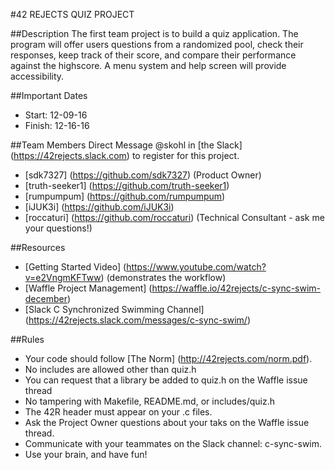 #42 REJECTS QUIZ PROJECT

##Description
The first team project is to build a quiz application. The program will offer users questions from a randomized pool, check their responses, keep track of their score, and compare their performance against the highscore. A menu system and help screen will provide accessibility.

##Important Dates
* Start: 12-09-16
* Finish: 12-16-16

##Team Members
Direct Message @skohl in [the Slack] (https://42rejects.slack.com) to register for this project.
* [sdk7327] (https://github.com/sdk7327) (Product Owner)
* [truth-seeker1] (https://github.com/truth-seeker1)
* [rumpumpum] (https://github.com/rumpumpum)
* [iJUK3i] (https://github.com/iJUK3i)
* [roccaturi] (https://github.com/roccaturi) (Technical Consultant - ask me your questions!)

##Resources
* [Getting Started Video] (https://www.youtube.com/watch?v=e2VngmKFTww) (demonstrates the workflow)
* [Waffle Project Management] (https://waffle.io/42rejects/c-sync-swim-december)
* [Slack C Synchronized Swimming Channel] (https://42rejects.slack.com/messages/c-sync-swim/)

##Rules
* Your code should follow [The Norm] (http://42rejects.com/norm.pdf).
* No includes are allowed other than quiz.h
* You can request that a library be added to quiz.h on the Waffle issue thread
* No tampering with Makefile, README.md, or includes/quiz.h
* The 42R header must appear on your .c files.
* Ask the Project Owner questions about your taks on the Waffle issue thread.
* Communicate with your teammates on the Slack channel: c-sync-swim.
* Use your brain, and have fun!
